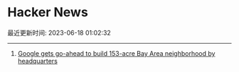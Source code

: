 # Hacker News

最近更新时间: 2023-06-18 01:02:32

--- 
1. [Google gets go-ahead to build 153-acre Bay Area neighborhood by headquarters](https://www.sfgate.com/tech/article/google-mountain-view-development-headquarters-18156676.php) 
